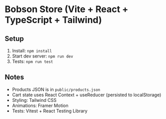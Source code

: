 #  Bobson Store (Vite + React + TypeScript + Tailwind)

## Setup
1. Install: `npm install`
2. Start dev server: `npm run dev`
3. Tests: `npm run test`

## Notes
- Products JSON is in `public/products.json`
- Cart state uses React Context + useReducer (persisted to localStorage)
- Styling: Tailwind CSS
- Animations: Framer Motion
- Tests: Vitest + React Testing Library
